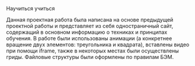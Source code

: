 Научиться учиться

Данная проектная работа была написана на основе предыдущей проектной работы и представляет из себя одностраничный сайт, содержащий в основном информацию о техниках и принципах обучения. 
В работе были использованы анимации (а конкретнее вращение двух элементов: треугольника и квадрата), вставлены видео при помощи iframe, также в некоторых местах были осуществлены гриды. Файловые структуры были оформлены по правилам БЭМ.
